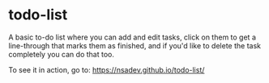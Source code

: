 # todo-list

A basic to-do list where you can add and edit tasks, click on them to get a line-through that marks them as finished, 
and if you'd like to delete the task completely you can do that too.

To see it in action, go to: https://nsadev.github.io/todo-list/

